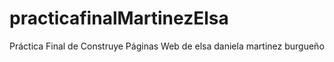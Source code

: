 # practicafinalMartinezElsa
Práctica Final de Construye Páginas Web de elsa daniela martinez burgueño
